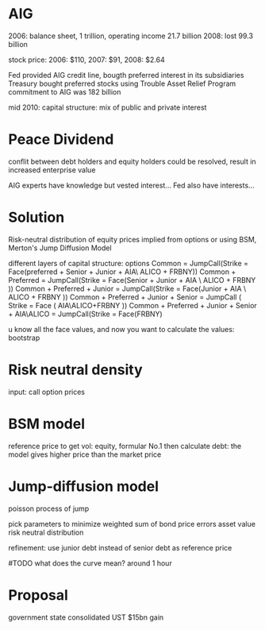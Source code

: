 # AIG
2006: balance sheet, 1 trillion, operating income 21.7 billion
2008: lost 99.3 billion

stock price: 2006: $110, 2007: $91, 2008: $2.64

Fed provided AIG credit line, bougth preferred interest in its subsidiaries
Treasury bought preferred stocks using Trouble Asset Relief Program
commitment to AIG was 182 billion

mid 2010: capital structure: mix of public and private interest 

# Peace Dividend
conflit between debt holders and equity holders could be resolved, result in increased enterprise value

AIG experts have knowledge but vested interest...
Fed also have interests...

# Solution
Risk-neutral distribution of equity prices implied from options
or using BSM, Merton's Jump Diffusion Model

different layers of capital structure: options
Common = JumpCall(Strike = Face(preferred + Senior + Junior + AIA\ ALICO + FRBNY))
Common + Preferred = JumpCall(Strike = Face(Senior + Junior + AIA \ ALICO + FRBNY ))
Common + Preferred + Junior = JumpCall(Strike = Face(Junior + AIA \ ALICO + FRBNY ))
Common + Preferred + Junior + Senior = JumpCall ( Strike = Face ( AIA\ALICO+FRBNY ))
Common + Preferred + Junior + Senior + AIA\ALICO = JumpCall(Strike = Face(FRBNY) 

u know all the face values, and now you want to calculate the values: bootstrap

# Risk neutral density
input: call option prices

# BSM model
reference price to get vol: equity, formular No.1
then calculate debt: the model gives higher price than the market price

# Jump-diffusion model
poisson process of jump

pick parameters to minimize weighted sum of bond price errors
asset value risk neutral distribution

refinement: use junior debt instead of senior debt as reference price

#TODO what does the curve mean? around 1 hour

# Proposal
government state consolidated
UST $15bn gain
